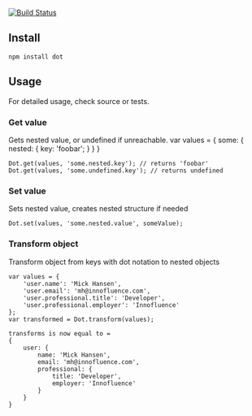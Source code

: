 [![Build Status](https://secure.travis-ci.org/innofluence/dot.js.png)](http://travis-ci.org/innofluence/dot.js)

## Install
`npm install dot`

## Usage
For detailed usage, check source or tests.

### Get value
Gets nested value, or undefined if unreachable.
    var values = {
        some: {
            nested: {
                key: 'foobar';
            }
        }
    }

    Dot.get(values, 'some.nested.key'); // returns 'foobar'
    Dot.get(values, 'some.undefined.key'); // returns undefined

### Set value
Sets nested value, creates nested structure if needed

`Dot.set(values, 'some.nested.value', someValue);`

### Transform object
Transform object from keys with dot notation to nested objects

    var values = {
        'user.name': 'Mick Hansen',
        'user.email': 'mh@innofluence.com',
        'user.professional.title': 'Developer',
        'user.professional.employer': 'Innofluence'
    };
    var transformed = Dot.transform(values);

    transforms is now equal to =
    {
        user: {
            name: 'Mick Hansen',
            email: 'mh@innofluence.com',
            professional: {
                title: 'Developer',
                employer: 'Innofluence'
            }
        }
    }
